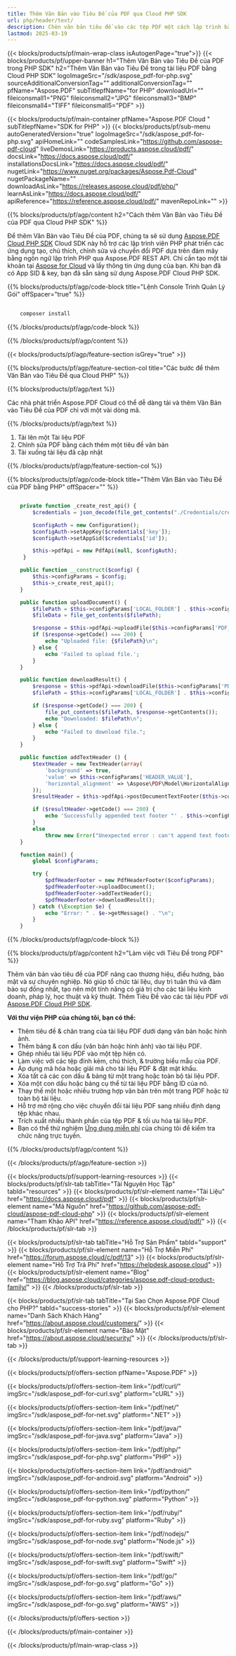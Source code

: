 ```yaml
---
title: Thêm Văn Bản vào Tiêu Đề của PDF qua Cloud PHP SDK
url: php/header/text/
description: Chèn văn bản tiêu đề vào các tệp PDF một cách lập trình bằng PHP và Aspose.PDF Cloud SDK.
lastmod: 2025-03-19
---
```


{{< blocks/products/pf/main-wrap-class isAutogenPage="true">}}
{{< blocks/products/pf/upper-banner h1="Thêm Văn Bản vào Tiêu Đề của PDF trong PHP SDK" h2="Thêm Văn Bản vào Tiêu Đề trong tài liệu PDF bằng Cloud PHP SDK" logoImageSrc="/sdk/aspose_pdf-for-php.svg" sourceAdditionalConversionTag="" additionalConversionTag="" pfName="Aspose.PDF" subTitlepfName="for PHP" downloadUrl="" fileiconsmall1="PNG" fileiconsmall2="JPG" fileiconsmall3="BMP" fileiconsmall4="TIFF" fileiconsmall5="PDF" >}}

{{< blocks/products/pf/main-container pfName="Aspose.PDF Cloud " subTitlepfName="SDK for PHP" >}}
{{< blocks/products/pf/sub-menu autoGeneratedVersion="true" logoImageSrc="/sdk/aspose_pdf-for-php.svg" apiHomeLink="" codeSamplesLink="https://github.com/aspose-pdf-cloud" liveDemosLink="https://products.aspose.cloud/pdf/" docsLink="https://docs.aspose.cloud/pdf/" installationsDocsLink="https://docs.aspose.cloud/pdf/" nugetLink="https://www.nuget.org/packages/Aspose.Pdf-Cloud" nugetPackageName="" downloadAsLink="https://releases.aspose.cloud/pdf/php/" learnAsLink="https://docs.aspose.cloud/pdf/" apiReference="https://reference.aspose.cloud/pdf/" mavenRepoLink="" >}}

{{% blocks/products/pf/agp/content h2="Cách thêm Văn Bản vào Tiêu Đề của PDF qua Cloud PHP SDK" %}}

Để thêm Văn Bản vào Tiêu Đề của PDF, chúng ta sẽ sử dụng
[Aspose.PDF Cloud PHP SDK](https://products.aspose.cloud/pdf/php/)
Cloud SDK này hỗ trợ các lập trình viên PHP phát triển các ứng dụng tạo, chú thích, chỉnh sửa và chuyển đổi PDF dựa trên đám mây bằng ngôn ngữ lập trình PHP qua Aspose.PDF REST API. Chỉ cần tạo một tài khoản tại [Aspose for Cloud](https://dashboard.aspose.cloud/#/apps) và lấy thông tin ứng dụng của bạn. Khi bạn đã có App SID & key, bạn đã sẵn sàng sử dụng Aspose.PDF Cloud PHP SDK.

{{% blocks/products/pf/agp/code-block title="Lệnh Console Trình Quản Lý Gói" offSpacer="true" %}}

```bash
     
    composer install

```

{{% /blocks/products/pf/agp/code-block %}}

{{% /blocks/products/pf/agp/content %}}

{{< blocks/products/pf/agp/feature-section isGrey="true" >}}

{{% blocks/products/pf/agp/feature-section-col title="Các bước để thêm Văn Bản vào Tiêu Đề qua Cloud PHP" %}}

{{% blocks/products/pf/agp/text %}}

Các nhà phát triển Aspose.PDF Cloud có thể dễ dàng tải và thêm Văn Bản vào Tiêu Đề của PDF chỉ với một vài dòng mã.

{{% /blocks/products/pf/agp/text %}}

1. Tải lên một Tài liệu PDF
1. Chỉnh sửa PDF bằng cách thêm một tiêu đề văn bản
1. Tải xuống tài liệu đã cập nhật

{{% /blocks/products/pf/agp/feature-section-col %}}


{{% blocks/products/pf/agp/code-block title="Thêm Văn Bản vào Tiêu Đề của PDF bằng PHP" offSpacer="" %}}

```php

    private function _create_rest_api() {
        $credentials = json_decode(file_get_contents("./Credentials/credentials.json"), true);

        $configAuth = new Configuration();
        $configAuth->setAppKey($credentials['key']);
        $configAuth->setAppSid($credentials['id']);

        $this->pdfApi = new PdfApi(null, $configAuth);
     }

    public function __construct($config) {
        $this->configParams = $config;
        $this->_create_rest_api();
    }

    public function uploadDocument() {
        $filePath = $this->configParams['LOCAL_FOLDER'] . $this->configParams['PDF_DOCUMENT_NAME'];
        $fileData = file_get_contents($filePath);

        $response = $this->pdfApi->uploadFile($this->configParams['PDF_DOCUMENT_NAME'], $fileData);
        if ($response->getCode() === 200) {
            echo "Uploaded file: {$filePath}\n";
        } else {
            echo 'Failed to upload file.';
        }
    }

    public function downloadResult() {
        $response = $this->pdfApi->downloadFile($this->configParams['PDF_DOCUMENT_NAME']);
        $filePath = $this->configParams['LOCAL_FOLDER'] . $this->configParams['LOCAL_RESULT_DOCUMENT_NAME'];

        if ($response->getCode() === 200) {
            file_put_contents($filePath, $response->getContents());
            echo "Downloaded: $filePath\n";
        } else {
            echo "Failed to download file.";
        }
    }

    public function addTextHeader () {
        $textHeader = new TextHeader(array(
            'background' => true,
            'value' => $this->configParams['HEADER_VALUE'],
            'horizontal_alignment' => \Aspose\PDF\Model\HorizontalAlignment::CENTER,
        ));
        $resultHeader = $this->pdfApi->postDocumentTextFooter($this->configParams['PDF_DOCUMENT_NAME'], $textHeader);

        if ($resultHeader->getCode() === 200) {
            echo 'Successfully appended text footer "' . $this->configParams['HEDAER_VALUE'] .'"';
        }
        else
            throw new Error("Unexpected error : can't append text footer!");
    }

    function main() {
        global $configParams;

        try {
            $pdfHeaderFooter = new PdfHeaderFooter($configParams);
            $pdfHeaderFooter->uploadDocument();
            $pdfHeaderFooter->addTextHeader();
            $pdfHeaderFooter->downloadResult();
        } catch (\Exception $e) {
            echo "Error: " . $e->getMessage() . "\n";
        }
    }
```

{{% /blocks/products/pf/agp/code-block %}}

{{% blocks/products/pf/agp/content h2="Làm việc với Tiêu Đề trong PDF" %}}

Thêm văn bản vào tiêu đề của PDF nâng cao thương hiệu, điều hướng, bảo mật và sự chuyên nghiệp. Nó giúp tổ chức tài liệu, duy trì tuân thủ và đảm bảo sự đồng nhất, tạo nên một tính năng có giá trị cho các tài liệu kinh doanh, pháp lý, học thuật và kỹ thuật.
Thêm Tiêu Đề vào các tài liệu PDF với [Aspose.PDF Cloud PHP SDK](https://products.aspose.cloud/pdf/php/).

**Với thư viện PHP của chúng tôi, bạn có thể:**

+ Thêm tiêu đề & chân trang của tài liệu PDF dưới dạng văn bản hoặc hình ảnh.
+ Thêm bảng & con dấu (văn bản hoặc hình ảnh) vào tài liệu PDF.
+ Ghép nhiều tài liệu PDF vào một tệp hiện có.
+ Làm việc với các tệp đính kèm, chú thích, & trường biểu mẫu của PDF.
+ Áp dụng mã hóa hoặc giải mã cho tài liệu PDF & đặt mật khẩu.
+ Xóa tất cả các con dấu & bảng từ một trang hoặc toàn bộ tài liệu PDF.
+ Xóa một con dấu hoặc bảng cụ thể từ tài liệu PDF bằng ID của nó.
+ Thay thế một hoặc nhiều trường hợp văn bản trên một trang PDF hoặc từ toàn bộ tài liệu.
+ Hỗ trợ mở rộng cho việc chuyển đổi tài liệu PDF sang nhiều định dạng tệp khác nhau.
+ Trích xuất nhiều thành phần của tệp PDF & tối ưu hóa tài liệu PDF.
+ Bạn có thể thử nghiệm [Ứng dụng miễn phí](https://products.aspose.app/pdf/family) của chúng tôi để kiểm tra chức năng trực tuyến.

{{% /blocks/products/pf/agp/content %}}

{{< /blocks/products/pf/agp/feature-section >}}

{{< blocks/products/pf/support-learning-resources >}}
{{< blocks/products/pf/slr-tab tabTitle="Tài Nguyên Học Tập" tabId="resources" >}}
{{< blocks/products/pf/slr-element name="Tài Liệu" href="https://docs.aspose.cloud/pdf" >}}
{{< blocks/products/pf/slr-element name="Mã Nguồn" href="https://github.com/aspose-pdf-cloud/aspose-pdf-cloud-php" >}}
{{< blocks/products/pf/slr-element name="Tham Khảo API" href="https://reference.aspose.cloud/pdf/" >}}
{{< /blocks/products/pf/slr-tab >}}

{{< blocks/products/pf/slr-tab tabTitle="Hỗ Trợ Sản Phẩm" tabId="support" >}}
{{< blocks/products/pf/slr-element name="Hỗ Trợ Miễn Phí" href="https://forum.aspose.cloud/c/pdf/13" >}}
{{< blocks/products/pf/slr-element name="Hỗ Trợ Trả Phí" href="https://helpdesk.aspose.cloud" >}}
{{< blocks/products/pf/slr-element name="Blog" href="https://blog.aspose.cloud/categories/aspose.pdf-cloud-product-family/" >}}
{{< /blocks/products/pf/slr-tab >}}

{{< blocks/products/pf/slr-tab tabTitle="Tại Sao Chọn Aspose.PDF Cloud cho PHP?" tabId="success-stories" >}}
{{< blocks/products/pf/slr-element name="Danh Sách Khách Hàng" href="https://about.aspose.cloud/customers/" >}}
{{< blocks/products/pf/slr-element name="Bảo Mật" href="https://about.aspose.cloud/security/" >}}
{{< /blocks/products/pf/slr-tab >}}

{{< /blocks/products/pf/support-learning-resources >}}

{{< blocks/products/pf/offers-section pfName="Aspose.PDF" >}}

{{< blocks/products/pf/offers-section-item link="/pdf/curl/" imgSrc="/sdk/aspose_pdf-for-curl.svg" platform="cURL" >}}

{{< blocks/products/pf/offers-section-item link="/pdf/net/" imgSrc="/sdk/aspose_pdf-for-net.svg" platform=".NET" >}}

{{< blocks/products/pf/offers-section-item link="/pdf/java/" imgSrc="/sdk/aspose_pdf-for-java.svg" platform="Java" >}}

{{< blocks/products/pf/offers-section-item link="/pdf/php/" imgSrc="/sdk/aspose_pdf-for-php.svg" platform="PHP" >}}

{{< blocks/products/pf/offers-section-item link="/pdf/android/" imgSrc="/sdk/aspose_pdf-for-android.svg" platform="Android" >}}

{{< blocks/products/pf/offers-section-item link="/pdf/python/" imgSrc="/sdk/aspose_pdf-for-python.svg" platform="Python" >}}

{{< blocks/products/pf/offers-section-item link="/pdf/ruby/" imgSrc="/sdk/aspose_pdf-for-ruby.svg" platform="Ruby" >}}

{{< blocks/products/pf/offers-section-item link="/pdf/nodejs/" imgSrc="/sdk/aspose_pdf-for-node.svg" platform="Node.js" >}}

{{< blocks/products/pf/offers-section-item link="/pdf/swift/" imgSrc="/sdk/aspose_pdf-for-swift.svg" platform="Swift" >}}

{{< blocks/products/pf/offers-section-item link="/pdf/go/" imgSrc="/sdk/aspose_pdf-for-go.svg" platform="Go" >}}

{{< blocks/products/pf/offers-section-item link="/pdf/aws/" imgSrc="/sdk/aspose_pdf-for-go.svg" platform="AWS" >}}

{{< /blocks/products/pf/offers-section >}}

<!-- aboutfile Ends -->

{{< /blocks/products/pf/main-container >}}

{{< /blocks/products/pf/main-wrap-class >}}

